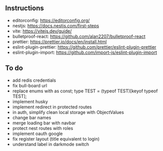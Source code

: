 ## Instructions

- editorconfig: https://editorconfig.org/
- nestjs: https://docs.nestjs.com/first-steps
- vite: https://vitejs.dev/guide/
- bulletproof-react: https://github.com/alan2207/bulletproof-react
- prettier: https://prettier.io/docs/en/install.html
- eslint-plugin-prettier: https://github.com/prettier/eslint-plugin-prettier
- eslint-plugin-import: https://github.com/import-js/eslint-plugin-import

## To do

- add redis credentials
- fix bull-board url
- replace enums with as const; type TEST = (typeof TEST)[keyof typeof TEST];
- implement husky
- implement redirect in protected routes
- in auth, simplify clean local storage with ObjectValues
- change bar names
- merge loading bar with navbar
- protect nest routes with roles
- implement oauth google
- fix register layout (title equivalent to login)
- understand label in darkmode switch
